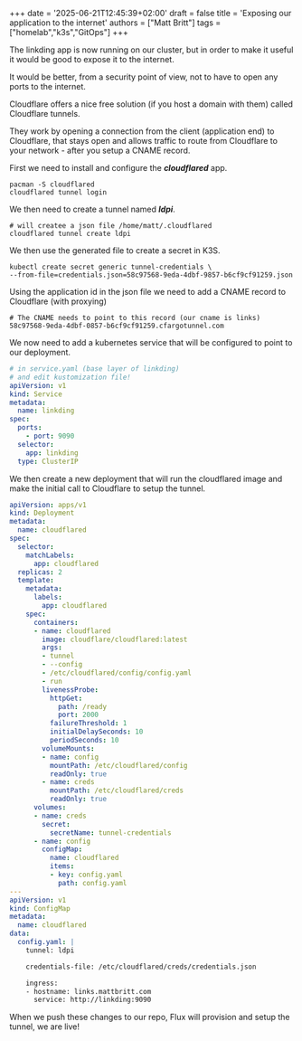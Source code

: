 +++
date = '2025-06-21T12:45:39+02:00'
draft = false
title = 'Exposing our application to the internet'
authors = ["Matt Britt"]
tags = ["homelab","k3s","GitOps"]
+++

The linkding app is now running on our cluster, but in order to make it useful it would be good to expose it to the internet.

<!--more-->

It would be better, from a security point of view, not to have to open any ports to the internet.

Cloudflare offers a nice free solution (if you host a domain with them) called Cloudflare tunnels.

They work by opening a connection from the client (application end) to Cloudflare, that stays open and allows traffic to route from Cloudflare to your network - after you setup a CNAME record.

First we need to install and configure the ___cloudflared___ app.

```shell
pacman -S cloudflared
cloudflared tunnel login
```

We then need to create a tunnel named ___ldpi___.

```shell
# will createe a json file /home/matt/.cloudflared
cloudflared tunnel create ldpi
```

We then use the generated file to create a secret in K3S.

```shell
kubectl create secret generic tunnel-credentials \
--from-file=credentials.json=58c97568-9eda-4dbf-9857-b6cf9cf91259.json
```

Using the application id in the json file we need to add a CNAME record to Cloudflare (with proxying)

```shell
# The CNAME needs to point to this record (our cname is links)
58c97568-9eda-4dbf-0857-b6cf9cf91259.cfargotunnel.com
```

We now need to add a kubernetes service that will be configured to point to our deployment.

```yaml
# in service.yaml (base layer of linkding)
# and edit kustomization file!
apiVersion: v1
kind: Service
metadata:
  name: linkding
spec:
  ports:
    - port: 9090
  selector:
    app: linkding
  type: ClusterIP

```

We then create a new deployment that will run the cloudflared image and make the initial call to Cloudflare to setup the tunnel.

```yaml
apiVersion: apps/v1
kind: Deployment
metadata:
  name: cloudflared
spec:
  selector:
    matchLabels:
      app: cloudflared
  replicas: 2 
  template:
    metadata:
      labels:
        app: cloudflared
    spec:
      containers:
      - name: cloudflared
        image: cloudflare/cloudflared:latest
        args:
        - tunnel
        - --config
        - /etc/cloudflared/config/config.yaml
        - run
        livenessProbe:
          httpGet:
            path: /ready
            port: 2000
          failureThreshold: 1
          initialDelaySeconds: 10
          periodSeconds: 10
        volumeMounts:
        - name: config
          mountPath: /etc/cloudflared/config
          readOnly: true
        - name: creds
          mountPath: /etc/cloudflared/creds
          readOnly: true
      volumes:
      - name: creds
        secret:
          secretName: tunnel-credentials
      - name: config
        configMap:
          name: cloudflared
          items:
          - key: config.yaml
            path: config.yaml
---
apiVersion: v1
kind: ConfigMap
metadata:
  name: cloudflared
data:
  config.yaml: |
    tunnel: ldpi

    credentials-file: /etc/cloudflared/creds/credentials.json

    ingress:
    - hostname: links.mattbritt.com
      service: http://linkding:9090
```

When we push these changes to our repo, Flux will provision and setup the tunnel, we are live!
